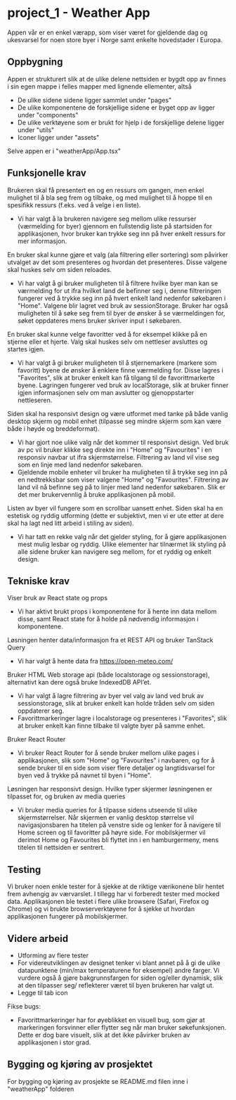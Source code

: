 # project_1 - Weather App
Appen vår er en enkel værapp, som viser været for gjeldende dag og ukesvarsel for noen store byer i Norge samt enkelte hovedstader i Europa.

## Oppbygning
Appen er strukturert slik at de ulike delene nettsiden er bygdt opp av finnes i sin egen mappe i felles mapper med lignende ellementer, altså
* De ulike sidene sidene ligger sammlet under "pages"
* De ulike komponentene de forskjellige sidene er byget opp av ligger under "components" 
* De ulike verktøyene som er brukt for hjelp i de forskjellige delene ligger under "utils"
* Iconer ligger under "assets"

Selve appen er i "weatherApp/App.tsx" 

## Funksjonelle krav
Brukeren skal få presentert en og en ressurs om gangen, men enkel mulighet til å bla seg frem og tilbake, og med mulighet til å hoppe til en spesifikk ressurs (f.eks. ved å velge i en liste).
* Vi har valgt å la brukeren navigere seg mellom ulike ressurser (værmelding for byer) gjennom en fullstendig liste på startsiden for applikasjonen, hvor bruker kan trykke seg inn på hver enkelt ressurs for mer informasjon.

En bruker skal kunne gjøre et valg (ala filtrering eller sortering) som påvirker utvalget av det som presenteres og hvordan det presenteres. Disse valgene skal huskes selv om siden reloades.
* Vi har valgt å gi bruker muligheten til å filtrere hvilke byer man kan se værmelding for ut ifra hvilket land de befinner seg i, denne filtreringen fungerer ved å trykke seg inn på hvert enkelt land nedenfor søkebaren i "Home". Valgene blir lagret ved bruk av sessionStorage. Bruker har også muligheten til å søke seg frem til byer de ønsker å se værmeldingen for, søket oppdateres mens bruker skriver input i søkebaren.

En bruker skal kunne velge favoritter ved å for eksempel klikke på en stjerne eller et hjerte. Valg skal huskes selv om nettleser avsluttes og startes igjen.
* Vi har valgt å gi bruker muligheten til å stjernemarkere (markere som favoritt) byene de ønsker å enklere finne værmelding for. Disse lagres i "Favorites", slik at bruker enkelt kan få tilgang til de favorittmarkerte byene. Lagringen fungerer ved bruk av localStorage, slik at bruker finner igjen informasjonen selv om man avslutter og gjenoppstarter nettleseren.

Siden skal ha responsivt design og være utformet med tanke på både vanlig desktop skjerm og mobil enhet (tilpasse seg mindre skjerm som kan være både i høyde og breddeformat).
* Vi har gjort noe ulike valg når det kommer til responsivt design. Ved bruk av pc vil bruker klikke seg direkte inn i "Home" og "Favourites" i en responsiv navbar ut ifra skjermstørrelse. Filtrering av land vil vise seg som en linje med land nedenfor søkebaren.
* Gjeldende mobile enheter vil bruker ha muligheten til å trykke seg inn på en nedtrekksbar som viser valgene "Home" og "Favourites". Filtrering av land vil nå befinne seg på to linjer med land nedenfor søkebaren. Slik er det mer brukervennlig å bruke applikasjonen på mobil.

Listen av byer vil fungere som en scrollbar uansett enhet.
Siden skal ha en estetisk og ryddig utforming (dette er subjektivt, men vi er ute etter at dere skal ha lagt ned litt arbeid i stiling av siden). 
* Vi har tatt en rekke valg når det gjelder styling, for å gjøre applikasjonen mest mulig lesbar og ryddig. Ulike elementer har tilnærmet lik styling på alle sidene bruker kan navigere seg mellom, for et ryddig og enkelt design.

## Tekniske krav
Viser bruk av React state og props
* Vi har aktivt brukt props i komponentene for å hente inn data mellom disse, samt React state for å holde på nødvendig informasjon i komponentene.

Løsningen henter data/informasjon fra et REST API og bruker TanStack Query
* Vi har valgt å hente data fra https://open-meteo.com/

Bruker HTML Web storage api (både localstorage og sessionstorage), alternativt kan dere også bruke IndexedDB API’et.
* Vi har valgt å lagre filtrering av byer vel valg av land ved bruk av sessionstorage, slik at bruker enkelt kan holde tråden selv om siden oppdaterer seg.
* Favorittmarkeringer lagre i localstorage og presenteres i "Favorites", slik at bruker enkelt kan finne tilbake til valgte byer på samme enhet.

Bruker React Router
* Vi bruker React Router for å sende bruker mellom ulike pages i applikasjonen, slik som "Home" og "Favourites" i navbaren, og for å sende bruker til en side som viser flere detaljer og langtidsvarsel for byen ved å trykke på navnet til byen i "Home".

Løsningen har responsivt design. Hvilke typer skjermer løsningenen er tilpasset for, og bruken av media queries
* Vi bruker media queries for å tilpasse sidens utseende til ulike skjermstørrelser. Når skjermen er vanlig desktop størrelse vil navigasjonsbaren ha titelen på venstre side og lenker for å navigere til Home screen og til favoritter på høyre side.  For mobilskjermer vil derimot Home og Favourites bli flyttet inn i en hamburgermeny, mens titelen til nettsiden er sentrert.


## Testing
Vi bruker noen enkle tester for å sjekke at de riktige værikonene blir hentet frem avhengig av værvarslet. 
I tillegg har vi forberedt tester med mocked data.
Applikasjonen ble testet i flere ulike browsere (Safari, Firefox og Chrome) og vi brukte browserverktøyene for å sjekke ut hvordan applikasjonen fungerer på mobilskjermer. 

## Videre arbeid
- Utforming av flere tester
- For videreutviklingen av designet tenker vi blant annet på å gi de ulike datapunktene (min/max temperaturene for eksempel) andre farger. Vi vurdere også å gjøre bakgrunnsfargen for siden og/eller dynamisk, slik at den tilpasser seg/ reflekterer været til byen brukeren har valgt ut.
- Legge til tab icon

Fikse bugs:
* Favorittmarkeringer har for øyeblikket en visuell bug, som gjør at markeringen forsvinner eller flytter seg når man bruker søkefunksjonen. Dette er dog bare visuelt, slik at det ikke påvirker bruken av applikasjonen i stor grad.

## Bygging og kjøring av prosjektet
For bygging og kjøring av prosjekte se README.md filen inne i "weatherApp" folderen